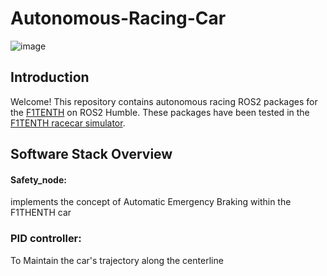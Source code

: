 # Autonomous-Racing-Car

![image](https://github.com/kiiwii22/Autonomous-Racing-Car/assets/76494996/ce25e93c-2351-4a08-ac00-5c7161ee1d75)

## Introduction
Welcome! This repository contains autonomous racing ROS2 packages for the [F1TENTH](https://f1tenth.org/) on ROS2 Humble. These packages have been tested in the [F1TENTH racecar simulator](https://github.com/f1tenth/f1tenth_gym_ros).

## Software Stack Overview

#### Safety_node:
implements the concept of Automatic Emergency Braking within the F1THENTH car
### PID controller:
To Maintain the car's trajectory along the centerline 
